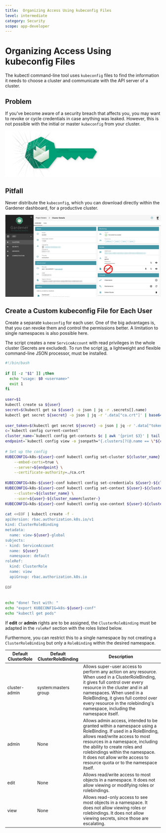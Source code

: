 ```yaml
---
title:  Organizing Access Using kubeconfig Files
level: intermediate
category: Security
scope: app-developer
---
```


# Organizing Access Using kubeconfig Files
The kubectl command-line tool uses `kubeconfig` files to find the information it needs to choose a cluster and 
communicate with the API server of a cluster.

## Problem
If you've become aware of a security breach that affects you, you may want to revoke or cycle credentials 
in case anything was leaked. However, this is not possible with the initial or master `kubeconfig` from your 
cluster.


![teaser](./images/teaser.svg)


## Pitfall

Never distribute the `kubeconfig`, which you can download directly within the Gardener dashboard, for a productive cluster.

![kubeconfig-dont](./images/kubeconfig-initial.png)



## Create a Custom kubeconfig File for Each User

Create a separate `kubeconfig` for each user. One of the big advantages is, that you can revoke them and control 
the permissions better. A limitation to single namespaces is also possible here.

The script creates a new `ServiceAccount` with read privileges in the whole cluster (Secrets are excluded).
To run the script [jq](https://stedolan.github.io/jq/), a lightweight and flexible command-line JSON processor, must 
be installed.


```bash
#!/bin/bash

if [[ -z "$1" ]] ;then
  echo "usage: $0 <username>"
  exit 1
fi

user=$1
kubectl create sa ${user}
secret=$(kubectl get sa ${user} -o json | jq -r .secrets[].name)
kubectl get secret ${secret} -o json | jq -r '.data["ca.crt"]' | base64 -D > ca.crt

user_token=$(kubectl get secret ${secret} -o json | jq -r '.data["token"]' | base64 -D)
c=`kubectl config current-context`
cluster_name=`kubectl config get-contexts $c | awk '{print $3}' | tail -n 1`
endpoint=`kubectl config view -o jsonpath="{.clusters[?(@.name == \"${cluster_name}\")].cluster.server}"`

# Set up the config
KUBECONFIG=k8s-${user}-conf kubectl config set-cluster ${cluster_name} \
    --embed-certs=true \
    --server=${endpoint} \
    --certificate-authority=./ca.crt

KUBECONFIG=k8s-${user}-conf kubectl config set-credentials ${user}-${cluster_name#cluster-} --token=${user_token}
KUBECONFIG=k8s-${user}-conf kubectl config set-context ${user}-${cluster_name#cluster-} \
    --cluster=${cluster_name} \
    --user=${user}-${cluster_name#cluster-}
KUBECONFIG=k8s-${user}-conf kubectl config use-context ${user}-${cluster_name#cluster-}

cat <<EOF | kubectl create -f -
apiVersion: rbac.authorization.k8s.io/v1
kind: ClusterRoleBinding
metadata:
  name: view-${user}-global
subjects:
- kind: ServiceAccount
  name: ${user}
  namespace: default
roleRef:
  kind: ClusterRole
  name: view
  apiGroup: rbac.authorization.k8s.io

EOF


echo "done! Test with: "
echo "export KUBECONFIG=k8s-${user}-conf"
echo "kubectl get pods"
```

If **edit** or **admin** rights are to be assigned, the `ClusterRoleBinding` must be adapted in the `roleRef` section 
with the roles listed below.

Furthermore, you can restrict this to a single namespace by not creating a `ClusterRoleBinding` but only a `RoleBinding`
within the desired namespace.

Default ClusterRole |	Default ClusterRoleBinding	| Description
------------------- | ----------------------------- | ---------------
cluster-admin	    | system:masters group	        | Allows super-user access to perform any action on any resource. When used in a ClusterRoleBinding, it gives full control over every resource in the cluster and in all namespaces. When used in a RoleBinding, it gives full control over every resource in the rolebinding's namespace, including the namespace itself.
admin	            | None                          | Allows admin access, intended to be granted within a namespace using a RoleBinding. If used in a RoleBinding, allows read/write access to most resources in a namespace, including the ability to create roles and rolebindings within the namespace. It does not allow write access to resource quota or to the namespace itself.
edit	            | None	                        | Allows read/write access to most objects in a namespace. It does not allow viewing or modifying roles or rolebindings.
view	            | None                          | Allows read-only access to see most objects in a namespace. It does not allow viewing roles or rolebindings. It does not allow viewing secrets, since those are escalating.